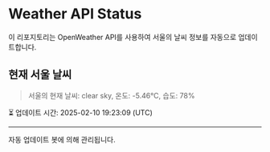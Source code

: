 
# Weather API Status

이 리포지토리는 OpenWeather API를 사용하여 서울의 날씨 정보를 자동으로 업데이트합니다.

## 현재 서울 날씨
> 서울의 현재 날씨: clear sky, 온도: -5.46°C, 습도: 78%

⏳ 업데이트 시간: 2025-02-10 19:23:09 (UTC)

---
자동 업데이트 봇에 의해 관리됩니다.
